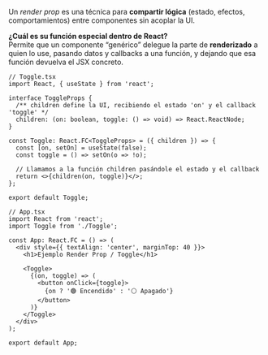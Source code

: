 Un _render prop_ es una técnica para **compartir lógica** (estado, efectos, comportamientos) entre componentes sin acoplar la UI.

**¿Cuál es su función especial dentro de React?**  
Permite que un componente “genérico” delegue la parte de **renderizado** a quien lo use, pasando datos y callbacks a una función, y dejando que esa función devuelva el JSX concreto.

```tsx
// Toggle.tsx
import React, { useState } from 'react';

interface ToggleProps {
  /** children define la UI, recibiendo el estado 'on' y el callback 'toggle' */
  children: (on: boolean, toggle: () => void) => React.ReactNode;
}

const Toggle: React.FC<ToggleProps> = ({ children }) => {
  const [on, setOn] = useState(false);
  const toggle = () => setOn(o => !o);

  // Llamamos a la función children pasándole el estado y el callback
  return <>{children(on, toggle)}</>;
};

export default Toggle;

```

```tsx
// App.tsx
import React from 'react';
import Toggle from './Toggle';

const App: React.FC = () => (
  <div style={{ textAlign: 'center', marginTop: 40 }}>
    <h1>Ejemplo Render Prop / Toggle</h1>

    <Toggle>
      {(on, toggle) => (
        <button onClick={toggle}>
          {on ? '🟢 Encendido' : '⚪️ Apagado'}
        </button>
      )}
    </Toggle>
  </div>
);

export default App;

```

